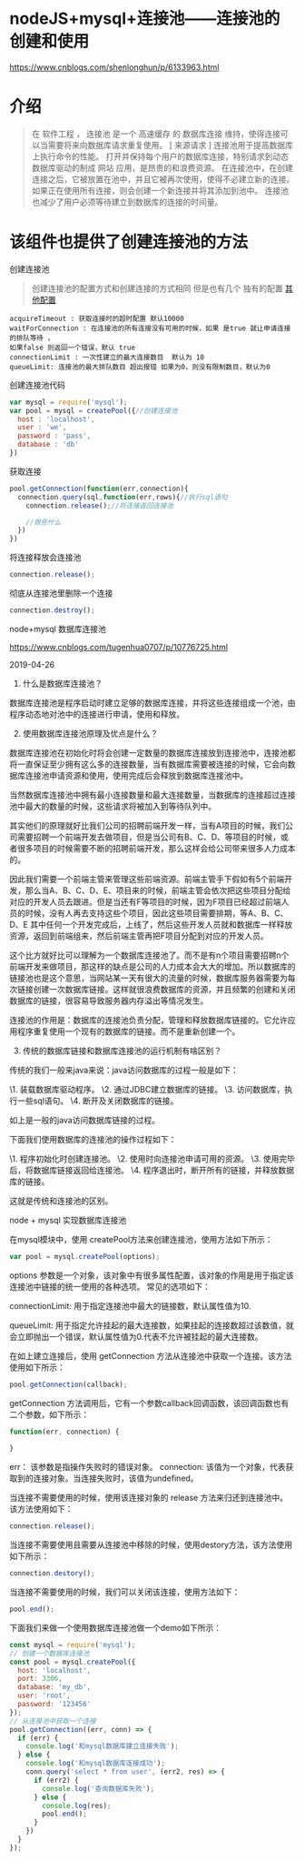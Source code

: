 # nodeJS+mysql+连接池——连接池的创建和使用

https://www.cnblogs.com/shenlonghun/p/6133963.html

# 介绍

> 在 软件工程 ， 连接池 是一个 高速缓存 的 数据库连接 维持，使得连接可以当需要将来向数据库请求重复使用。
>  [ 来源请求 ] 连接池用于提高数据库上执行命令的性能。 打开并保持每个用户的数据库连接，特别请求到动态数据库驱动的制成 网站 应用，是昂贵的和浪费资源。 在连接池中，在创建连接之后，它被放置在池中，并且它被再次使用，使得不必建立新的连接。 如果正在使用所有连接，则会创建一个新连接并将其添加到池中。 连接池也减少了用户必须等待建立到数据库的连接的时间量。

# 该组件也提供了创建连接池的方法

创建连接池

> 创建连接池的配置方式和创建连接的方式相同
> 但是也有几个 独有的配置
> [其他配置](http://www.cnblogs.com/shenlonghun/p/6122034.html)

```
acquireTimeout : 获取连接时的超时配置 默认10000
waitForConnection : 在连接池的所有连接没有可用的时候，如果 是true 就让申请连接的排队等待 ，
如果false 则返回一个错误，默认 true
connectionLimit : 一次性建立的最大连接数目  默认为 10
queueLimit: 连接池的最大排队数目 超出报错 如果为0，则没有限制数目，默认为0 
```

创建连接池代码

```js
var mysql = require('mysql');
var pool = mysql = createPool({//创建连接池
  host : 'localhost',
  user : 'we',
  password : 'pass',
  database : 'db'
})
```

获取连接

```js
pool.getConnection(function(err,connection){
  connection.query(sql,function(err,rows){//执行sql语句
    connection.release();//将连接返回连接池

    //做些什么
  })
})
```

将连接释放会连接池

```js
connection.release();
```

彻底从连接池里删除一个连接

```js
connection.destroy();
```

node+mysql 数据库连接池

https://www.cnblogs.com/tugenhua0707/p/10776725.html

2019-04-26

1. 什么是数据库连接池？

数据库连接池是程序启动时建立足够的数据库连接，并将这些连接组成一个池，由程序动态地对池中的连接进行申请，使用和释放。

2. 使用数据库连接池原理及优点是什么？

数据库连接池在初始化时将会创建一定数量的数据库连接放到连接池中，连接池都将一直保证至少拥有这么多的连接数量，当有数据库需要被连接的时候，它会向数据库连接池申请资源和使用，使用完成后会释放到数据库连接池中。

当然数据库连接池中拥有最小连接数量和最大连接数量，当数据库的连接超过连接池中最大的数量的时候，这些请求将被加入到等待队列中。

其实他们的原理就好比我们公司的招聘前端开发一样，当有A项目的时候，我们公司需要招聘一个前端开发去做项目，但是当公司有B、C、D、等项目的时候，或者很多项目的时候需要不断的招聘前端开发，那么这样会给公司带来很多人力成本的。

因此我们需要一个前端主管来管理这些前端资源。前端主管手下假如有5个前端开发，那么当A、B、C、D、E、项目来的时候，前端主管会依次把这些项目分配给对应的开发人员去跟进。但是当还有F等项目的时候，因为F项目已经超过前端人员的时候，没有人再去支持这些个项目，因此这些项目需要排期，等A、B、C、D、E 其中任何一个开发完成后，上线了，然后这些开发人员就和数据库一样释放资源，返回到前端组来，然后前端主管再把F项目分配到对应的开发人员。

这个比方就好比可以理解为一个数据库连接池了。而不是有n个项目需要招聘n个前端开发来做项目，那这样的缺点是公司的人力成本会大大的增加。所以数据库的链接池也是这个意思，当网站某一天有很大的流量的时候，数据库服务器需要为每次链接创建一次数据库链接。这样就很浪费数据库的资源，并且频繁的创建和关闭数据库的链接，很容易导致服务器内存溢出等情况发生。

连接池的作用是：数据库的连接池负责分配，管理和释放数据库链接的。它允许应用程序重复使用一个现有的数据库的链接。而不是重新创建一个。

3. 传统的数据库链接和数据库连接池的运行机制有啥区别？

传统的我们一般来java来说：java访问数据库的过程一般是如下：

\1. 装载数据库驱动程序。
\2. 通过JDBC建立数据库的链接。
\3. 访问数据库，执行一些sql语句。
\4. 断开及关闭数据库的链接。

如上是一般的java访问数据库链接的过程。

下面我们使用数据库的连接池的操作过程如下：

\1. 程序初始化时创建连接池。
\2. 使用时向连接池申请可用的资源。
\3. 使用完毕后，将数据库链接返回给连接池。
\4. 程序退出时，断开所有的链接，并释放数据库的链接。

这就是传统和连接池的区别。

node + mysql 实现数据库连接池

在mysql模块中，使用 createPool方法来创建连接池，使用方法如下所示：

```js
var pool = mysql.createPool(options);
```

options 参数是一个对象，该对象中有很多属性配置，该对象的作用是用于指定该连接池中链接的统一使用的各种选项。
常见的选项如下：

connectionLimit: 用于指定连接池中最大的链接数，默认属性值为10.

queueLimit: 用于指定允许挂起的最大连接数，如果挂起的连接数超过该数值，就会立即抛出一个错误，默认属性值为0.代表不允许被挂起的最大连接数。

在如上建立连接后，使用 getConnection 方法从连接池中获取一个连接。该方法使用如下所示：

```js
pool.getConnection(callback);
```

getConnection 方法调用后，它有一个参数callback回调函数，该回调函数也有二个参数，如下所示：

```js
function(err, connection) {
  
}
```

err： 该参数是指操作失败时的错误对象。
connection: 该值为一个对象，代表获取到的连接对象。当连接失败时，该值为undefined。

当连接不需要使用的时候，使用该连接对象的 release 方法来归还到连接池中。该方法使用如下：

```js
connection.release();
```

当连接不需要使用且需要从连接池中移除的时候，使用destory方法，该方法使用如下所示：

```js
connection.destory();
```

当连接不需要使用的时候，我们可以关闭该连接，使用方法如下：

```js
pool.end();
```

下面我们来做一个使用数据库连接池做一个demo如下所示：

```js
const mysql = require('mysql');
// 创建一个数据库连接池
const pool = mysql.createPool({
  host: 'localhost',
  port: 3306,
  database: 'my_db',
  user: 'root',
  password: '123456'
});
// 从连接池中获取一个连接
pool.getConnection((err, conn) => {
  if (err) {
    console.log('和mysql数据库建立连接失败');
  } else {
    console.log('和mysql数据库连接成功');
    conn.query('select * from user', (err2, res) => {
      if (err2) {
        console.log('查询数据库失败');
      } else {
        console.log(res);
        pool.end();
      }
    })
  }
});
```

